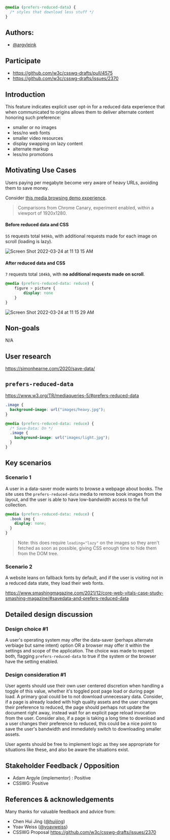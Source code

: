 ```css
@media (prefers-reduced-data) {
  /* styles that download less stuff */
}
```

## Authors:
- [@argyleink](https://github.com/argyleink)

## Participate
- https://github.com/w3c/csswg-drafts/pull/4575
- https://github.com/w3c/csswg-drafts/issues/2370

## Introduction

This feature indicates explicit user opt-in for a reduced data experience 
that when communicated to origins allows them to deliver alternate content honoring such preference: 
- smaller or no images
- less/no web fonts
- smaller video resources
- display swapping on lazy content
- alternate markup
- less/no promotions

## Motivating Use Cases

Users paying per megabyte become very aware of heavy URLs, avoiding them 
to save money.

Consider [this media browsing demo experience](https://gui-challenges.web.app/media-scroller/dist/). 

> Comparisons from Chrome Canary, experiment enabled, within a viewport of 1920x1280. 

#### Before reduced data and CSS
`55` requests total `949kb`, 
with additional requests made for each image on scroll (loading is lazy).

![Screen Shot 2022-03-24 at 11 13 15 AM](https://user-images.githubusercontent.com/1134620/159983004-b138ba4e-44de-4fb3-a6bd-76b91df4d347.png)

#### After reduced data and CSS

`7` requests total `104kb`, 
with **no additional requests made on scroll**.

```css
@media (prefers-reduced-data: reduce) {
    figure > picture {
        display: none
    }
}
```

![Screen Shot 2022-03-24 at 11 15 29 AM](https://user-images.githubusercontent.com/1134620/159983663-c8bfbd39-23cd-49ba-96f9-f532a7fde781.png)


## Non-goals
N/A

## User research
https://simonhearne.com/2020/save-data/

## `prefers-reduced-data`

https://www.w3.org/TR/mediaqueries-5/#prefers-reduced-data

```css
.image {
  background-image: url("images/heavy.jpg");
}

@media (prefers-reduced-data: reduce) {
  /* Save-Data: On */
  .image {
    background-image: url("images/light.jpg");
  }
}
```

## Key scenarios

### Scenario 1

A user in a data-saver mode wants to browse a webpage about books. 
The site uses the `prefers-reduced-data` media to remove book images from the layout, 
and the user is able to have low-bandwidth access to the full collection.

```css
@media (prefers-reduced-data: reduce) {
  .book img {
    display: none;
  }
}
```

> Note: this does require `loading="lazy"` on the images so they aren't fetched as soon as possible, giving CSS enough time to hide them from the DOM tree.

### Scenario 2

A website leans on fallback fonts by default, and if the user is visiting not in a reduced data state, 
they load their web fonts. 

https://www.smashingmagazine.com/2021/12/core-web-vitals-case-study-smashing-magazine/#savedata-and-prefers-reduced-data

## Detailed design discussion

### Design choice #1

A user's operating system may offer the data-saver (perhaps alternate verbiage but same intent) 
option OR a browser may offer it within the settings and scope of the application. 
The choice was made to respect both, flagging `prefers-reduced-data` to true 
if the system or the browser have the setting enabled.

### Design consideration #1

User agents should use their own user centered discretion when 
	handling a toggle of this value, whether it's toggled post page load 
	or during page load. A primary goal could be to not download unnecessary 
	data. Consider, if a page is already loaded with high quality assets and 
	the user changes their preference to reduced, the page should perhaps 
	not update the document right away, instead wait for an explicit page 
	reload invocation from the user. Consider also, if a page is taking a 
	long time to download and a user changes their preference to reduced, 
	this could be a nice point to save the user's bandwidth and immediately 
	switch to downloading smaller assets. 
 
 User agents should be free to 
	implement logic as they see appropriate for situations like these, and 
	also be aware the situations exist.

## Stakeholder Feedback / Opposition

- Adam Argyle (implementor) : Positive
- CSSWG: Positive

## References & acknowledgements

Many thanks for valuable feedback and advice from:

- Chen Hui Jing ([@huijing](https://github.com/huijing))
- Yoav Weiss ([@yoavweiss](https://github.com/yoavweiss))
- CSSWG Proposal https://github.com/w3c/csswg-drafts/issues/2370
